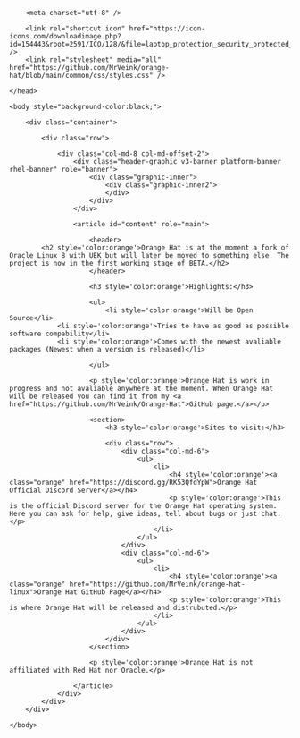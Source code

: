 <html lang="en">
    <head>

        <meta charset="utf-8" />

        <link rel="shortcut icon" href="https://icon-icons.com/downloadimage.php?id=154443&root=2591/ICO/128/&file=laptop_protection_security_protected_icon_154443.ico" />
        <link rel="stylesheet" media="all" href="https://github.com/MrVeink/orange-hat/blob/main/common/css/styles.css" />

    </head>

    <body style="background-color:black;">

        <div class="container">
            
            <div class="row">

                <div class="col-md-8 col-md-offset-2">
                    <div class="header-graphic v3-banner platform-banner rhel-banner" role="banner">
                        <div class="graphic-inner">
                            <div class="graphic-inner2">
                            </div>
                        </div>
                    </div>

                    <article id="content" role="main">

                        <header>
			<h2 style='color:orange'>Orange Hat is at the moment a fork of Oracle Linux 8 with UEK but will later be moved to something else. The project is now in the first working stage of BETA.</h2>
                        </header>

                        <h3 style='color:orange'>Highlights:</h3>

                        <ul>
                            <li style='color:orange'>Will be Open Source</li>
			    <li style='color:orange'>Tries to have as good as possible software compability</li>
			    <li style='color:orange'>Comes with the newest avaliable packages (Newest when a version is released)</li>
			    
                        </ul>

                        <p style='color:orange'>Orange Hat is work in progress and not avaliable anywhere at the moment. When Orange Hat will be released you can find it from my <a href="https://github.com/MrVeink/Orange-Hat">GitHub page.</a></p>

                        <section>
                            <h3 style='color:orange'>Sites to visit:</h3>

                            <div class="row">
                                <div class="col-md-6">
                                    <ul>
                                        <li>
                                            <h4 style='color:orange'><a class="orange" href="https://discord.gg/RK53QfdYpW">Orange Hat Official Discord Server</a></h4>
                                            <p style='color:orange'>This is the official Discord server for the Orange Hat operating system. Here you can ask for help, give ideas, tell about bugs or just chat.</p>
                                        </li>
                                    </ul>
                                </div>
                                <div class="col-md-6">
                                    <ul>
                                        <li>
                                            <h4 style='color:orange'><a class="orange" href="https://github.com/MrVeink/orange-hat-linux">Orange Hat GitHub Page</a></h4>
                                            <p style='color:orange'>This is where Orange Hat will be released and distrubuted.</p>
                                        </li>
                                    </ul>
                                </div>
                            </div>
                        </section>

                        <p style='color:orange'>Orange Hat is not affiliated with Red Hat nor Oracle.</p>

                    </article>
                </div>
            </div>
        </div>

    </body>
</html>
